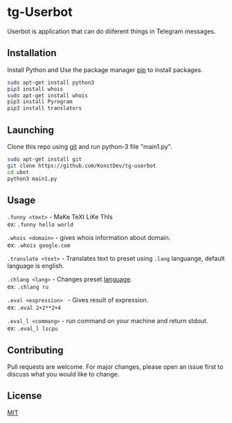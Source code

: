 # tg-Userbot

Userbot is application that can do diiferent things in Telegram messages.
## Installation

Install  Python and Use the package manager [pip](https://pip.pypa.io/en/stable/) to install packages.

```bash
sudo apt-get install python3
pip3 install whois
sudo apt-get install whois
pip3 install Pyrogram
pip3 install translators
```

## Launching

Clone this repo using [git](https://git-scm.com/) and run python-3 file "main1.py".
```bash
sudo apt-get install git
git clone https://github.com/KonstDev/tg-userbot
cd ubot
python3 main1.py
``` 

## Usage

`.funny <text>` - MaKe TeXt LiKe ThIs   
ex: `.funny hello world` 
  
`.whois <domain>` - gives whois information about domain.  
ex: `.whois google.com`  

`.translate <text>` - Translates text to preset using `.lang` languange, default language is english.

`.chlang <lang>` - Changes preset [language](https://pypi.org/project/translators/).     
  ex: `.chlang ru`
 
`.eval <expression> ` - Gives result of expression.    
ex: `.eval 2+2**2+4`  

`.eval_l <commang>` - run command on your machine and return stdout.  
ex: `.eval_l lscpu`
## Contributing
Pull requests are welcome. For major changes, please open an issue first to discuss what you would like to change.

## License
[MIT](https://choosealicense.com/licenses/mit/)
